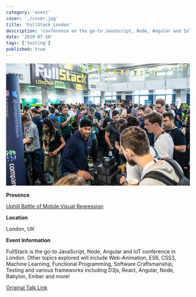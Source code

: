 ```yaml
---
category: 'event'
cover: './cover.jpg'
title: 'FullStack London'
description: 'Conference on the go-to JavaScript, Node, Angular and IoT conference in London along with other topics like Web-Animation, ES6, CSS3, Machine Learning, Functional Programming.'
date: '2019-07-10'
tags: ['testing']
published: true
---
```

![cover](./cover.jpg)

**Presence**

[Uphill Battle of Mobile Visual Regression](https://dvinnik.dev/presentations/2018/uphill-battle-of-mobile-testing)

**Location**

London, UK

**Event Information**

FullStack is the go-to JavaScript, Node, Angular and IoT conference in London. Other topics explored will include Web-Animation, ES6, CSS3, Machine Learning, Functional Programming, Software Craftsmanship, Testing and various frameworks including D3js, React, Angular, Node, Babylon, Ember and more!

[Original Talk Link](https://skillsmatter.com/skillscasts/13905-workshop-uphill-battle-of-mobile-visual-regression)